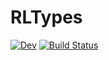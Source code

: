 # RLTypes

[![Dev](https://img.shields.io/badge/docs-dev-blue.svg)](https://SvenDuve.github.io/RLTypes.jl/dev/)
[![Build Status](https://github.com/SvenDuve/RLTypes.jl/actions/workflows/CI.yml/badge.svg?branch=main)](https://github.com/SvenDuve/RLTypes.jl/actions/workflows/CI.yml?query=branch%3Amain)
